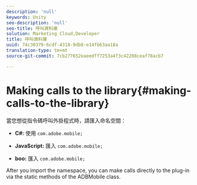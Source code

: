```yaml
---
description: 'null'
keywords: Unity
seo-description: 'null'
seo-title: 呼叫資料庫
solution: Marketing Cloud,Developer
title: 呼叫資料庫
uuid: 74c30379-6cdf-4318-9db8-e14fb63aa18a
translation-type: tm+mt
source-git-commit: 7cb277652eaeedff7253a4f3c42208ceaf78acb7

---
```



# Making calls to the library{#making-calls-to-the-library}

當您想從指令碼呼叫外掛程式時，請匯入命名空間：

* **C#:** 使用 `com.adobe.mobile;`

* **JavaScript:** 匯入 `com.adobe.mobile;`

* **boo:** 匯入 `com.adobe.mobile;`

After you import the namespace, you can make calls directly to the plug-in via the static methods of the ADBMobile class.
